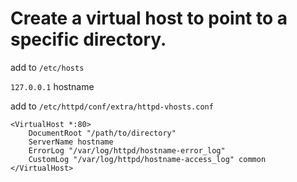 # Create a virtual host to point to a specific directory.

add to `/etc/hosts`

`127.0.0.1` hostname

add to `/etc/httpd/conf/extra/httpd-vhosts.conf`

```
<VirtualHost *:80>
    DocumentRoot "/path/to/directory"
    ServerName hostname
    ErrorLog "/var/log/httpd/hostname-error_log"
    CustomLog "/var/log/httpd/hostname-access_log" common
</VirtualHost>
```
